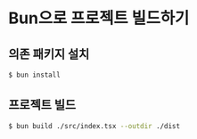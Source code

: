 # Bun으로 프로젝트 빌드하기

## 의존 패키지 설치

```sh
$ bun install
```

## 프로젝트 빌드

```sh
$ bun build ./src/index.tsx --outdir ./dist
```
